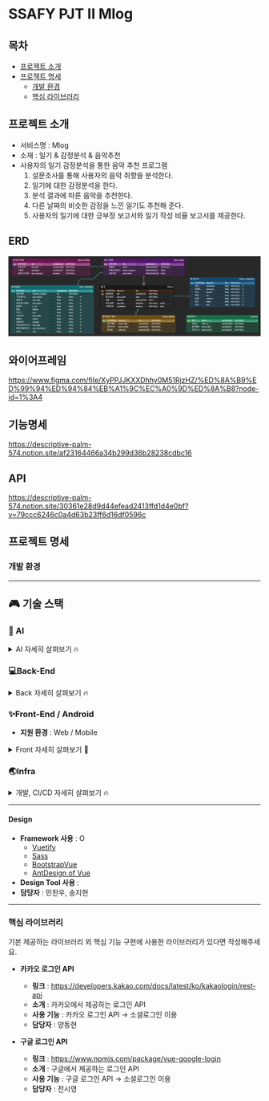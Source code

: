 # SSAFY PJT II Mlog

## 목차

- [프로젝트 소개](#프로젝트-소개)
- [프로젝트 명세](#프로젝트-명세)
  - [개발 환경](#개발-환경)
  - [핵심 라이브러리](#핵심-라이브러리)
    <br>

## 프로젝트 소개

- 서비스명 : Mlog
- 소재 : 일기 & 감정분석 & 음악추천
- 사용자의 일기 감정분석을 통한 음악 추천 프로그램
  1. 설문조사를 통해 사용자의 음악 취향을 분석한다.
  2. 일기에 대한 감정분석을 한다.
  3. 분석 결과에 따른 음악을 추천한다.
  4. 다른 날짜의 비슷한 감정을 느낀 일기도 추천해 준다.
  5. 사용자의 일기에 대한 긍부정 보고서와 일기 작성 비율 보고서를 제공한다.
     <br>

## ERD
![ERD](exec/ERD.png)

## 와이어프레임
https://www.figma.com/file/XyPPJJKXXDhhy0M51RjzHZ/%ED%8A%B9%ED%99%94%ED%94%84%EB%A1%9C%EC%A0%9D%ED%8A%B8?node-id=1%3A4

## 기능명세
https://descriptive-palm-574.notion.site/af23164466a34b299d36b28238cdbc16

## API
https://descriptive-palm-574.notion.site/30361e28d9d44efead2413ffd1d4e0bf?v=79ccc6246c0a4d63b23ff6d16df0596c

## 프로젝트 명세

### 개발 환경

---
## :video_game: 기술 스택

### :robot: AI
<details>
    <summary>AI 자세히 살펴보기 🔥</summary>
    <ul>
      <li>기술스택 ⚙</li>
    </ul>
    <ul>
        <li>Pytorch</li>
        <li>numpy</li>
        <li>gluonnlp</li>
        <li>pandas</li>
    </ul>
    <ul>
      <li>인공지능 모델 ⚙</li>
    </ul>
    <ul>
        <li>KoBERT</li>
    </ul>
</details>

### 💻Back-End

<details>
    <summary>Back 자세히 살펴보기 🔥</summary>
    <ul>
      <li>기술스택 ⚙</li>
    </ul>
    <ul>
        <li>Spring-Boot : 2.3.9</li>
        <li>Spring-Boot-Data-JPA</li>
        <li>spring-boot-starter-validation</li>
        <li>spring-boot-starter-jdbc</li>
        <li>openvidu-java-client : 2.17.0</li>
        <li>spring-cloud-starter-aws : 2.2.5</li>
        <li>lombok</li>
        <li>mysql : 8.0.22</li>
    </ul>
</details>

### ✨Front-End / Android

- **지원 환경** : Web / Mobile 
<details>
    <summary>Front 자세히 살펴보기 🌈</summary>
    <ul>
        <li>기술스택 ⚙</li>
    </ul>   
    <ul>
        <li>JS, HTML, CSS</li>
        <li>SCSS</li>
        <li>vue/cli 4.5.13</li>
        <li>vue 2.6.10</li>
    </ul>
    <li>--------------------------------------------------------------------------------------</li>
    <ul>
        <li>라이브러리 📚</li>
    </ul>   
    <ul>
        <li>axios</li>
        <li>eslint & prettier</li>
        <li>node-sass</li>
        <li>sass-loader</li>
        <li>aos</li>
        <li>bootstrap</li>
        <li>bootstrap-vue</li>
        <li>jwt-decode</li>
        <li>less-loader</li>
        <li>v-calendar</li>
        <li>vue-compare-image</li>
        <li>vue-easy-range-date-picker</li>
        <li>vue-google-login</li>
        <li>vue-infinite-loading</li>   
        <li>vue-typer</li>
        <li>vue2-datepicker</li>
        <li>vue2-daterange-picker</li>
        <li>vuejs-countdown</li>
        <li>vuelendar</li>
        <li>vuelidate</li>
        <li>vuex</li>
        <li>vuex-persistedstate</li>
    </ul>
</details>


### 🌏Infra

  <details>
      <summary>개발, CI/CD 자세히 살펴보기 🔥</summary>
  </details>

-------------------------------------------------

#### Design

- **Framework 사용** : O 
  - [Vuetify](https://vuetifyjs.com/)
  - [Sass](https://sass-lang.com/)
  - [BootstrapVue](https://bootstrap-vue.org/)
  - [AntDesign of Vue](https://antdv.com/docs/vue/introduce-cn/)
- **Design Tool 사용** : 
- **담당자** : 민찬우, 송지현
  <br>

--------------------
### 핵심 라이브러리
기본 제공하는 라이브러리 외 핵심 기능 구현에 사용한 라이브러리가 있다면 작성해주세요.  
- **카카오 로그인 API**

  - **링크** : https://developers.kakao.com/docs/latest/ko/kakaologin/rest-api
  - **소개** : 카카오에서 제공하는 로그인 API
  - **사용 기능** : 카카오 로그인 API -> 소셜로그인 이용
  - **담당자** : 양동현

- **구글 로그인 API**

  - **링크** : https://www.npmjs.com/package/vue-google-login
  - **소개** : 구글에서 제공하는 로그인 API
  - **사용 기능** : 구글 로그인 API -> 소셜로그인 이용
  - **담당자** : 전시영
